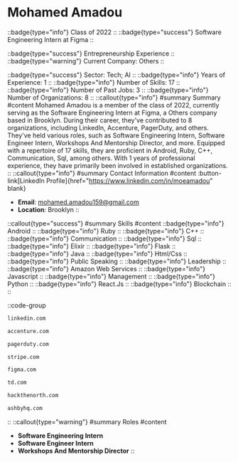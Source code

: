 # Mohamed Amadou
::badge{type="info"}
Class of 2022
::
::badge{type="success"}
Software Engineering Intern at Figma
::

::badge{type="success"}
Entrepreneurship Experience
::
::badge{type="warning"}
Current Company: Others
::

::badge{type="success"}
Sector: Tech; AI
::
::badge{type="info"}
Years of Experience: 1
::
::badge{type="info"}
Number of Skills: 17
::
::badge{type="info"}
Number of Past Jobs: 3
::
::badge{type="info"}
Number of Organizations: 8
::
::callout{type="info"}
#summary
Summary
#content
Mohamed Amadou is a member of the class of 2022, currently serving as the Software Engineering Intern at Figma, a Others company based in Brooklyn. During their career, they've contributed to 8 organizations, including LinkedIn, Accenture, PagerDuty, and others. They've held various roles, such as Software Engineering Intern, Software Engineer Intern, Workshops And Mentorship Director, and more. Equipped with a repertoire of 17 skills, they are proficient in Android, Ruby, C++, Communication, Sql, among others.  With 1 years of professional experience, they have primarily been involved in established organizations.
::
::callout{type="info"}
#summary
Contact Information
#content
:button-link[LinkedIn Profile]{href="https://www.linkedin.com/in/moeamadou" blank}
- **Email**: mohamed.amadou159@gmail.com
- **Location**: Brooklyn
::

::callout{type="success"}
#summary
Skills
#content
::badge{type="info"}
Android
::
::badge{type="info"}
Ruby
::
::badge{type="info"}
C++
::
::badge{type="info"}
Communication
::
::badge{type="info"}
Sql
::
::badge{type="info"}
Elixir
::
::badge{type="info"}
Flask
::
::badge{type="info"}
Java
::
::badge{type="info"}
Html/Css
::
::badge{type="info"}
Public Speaking
::
::badge{type="info"}
Leadership
::
::badge{type="info"}
Amazon Web Services
::
::badge{type="info"}
Javascript
::
::badge{type="info"}
Management
::
::badge{type="info"}
Python
::
::badge{type="info"}
React.Js
::
::badge{type="info"}
Blockchain
::
::

::code-group
```bash [LinkedIn]
linkedin.com
```
```bash [Accenture]
accenture.com
```
```bash [PagerDuty]
pagerduty.com
```
```bash [Stripe]
stripe.com
```
```bash [Figma]
figma.com
```
```bash [TD]
td.com
```
```bash [Hack the North]
hackthenorth.com
```
```bash [Ashby]
ashbyhq.com
```
::
::callout{type="warning"}
#summary
Roles
#content
- **Software Engineering Intern**
- **Software Engineer Intern**
- **Workshops And Mentorship Director**
::

